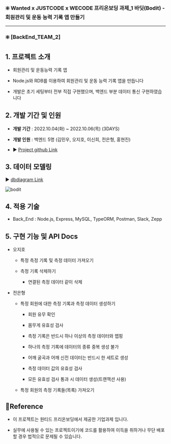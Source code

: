 ### ❇️ Wanted x JUSTCODE x WECODE 프리온보딩 과제_1 바딧(Bodit) - 회원관리 및 운동 능력 기록 앱 만들기

---

### ❇️ [BackEnd_TEAM_2]

##

## 1. 프로젝트 소개

- 회원관리 및 운동능력 기록 앱
  
- Node.js와 RDB를 이용하여 회원관리 및 운동 능력 기록 앱을 만듭니다
  
- 개발은 초기 세팅부터 전부 직접 구현했으며, 백엔드 부분 데이터 통신 구현하였습니다
  

##

## 2. 개발 기간 및 인원

- **개발 기간** : 2022.10.04(화) ~ 2022.10.06(목) (3DAYS)
  
- **개발 인원** : 백엔드 5명 (김민우, 오지호, 이신희, 전은형, 홍현진)
  
- ▶️ [Project github Link](https://github.com/hjz1010/PreOnBoarding_1st_Bodit)
  

##

## 3. 데이터 모델링

▶️ [dbdiagram Link](https://dbdiagram.io/d/62f5e7f5c2d9cf52fa93b434)

![bodit](https://user-images.githubusercontent.com/70873668/194274893-856caf1f-dba4-453a-9983-289c457fd85c.png)


## 4. 적용 기술

- Back_End : Node.js, Express, MySQL, TypeORM, Postman, Slack, Zepp
  

## 5. 구현 기능 및 API Docs
  
  
- 오지호
  
  - 특정 측정 기록 및 측정 데이터 가져오기
    
  - 측정 기록 삭제하기 
  
    - 연결된 측정 데이터 같이 삭제
    
- 전은형

  - 특정 회원에 대한 측정 기록과 측정 데이터 생성하기
  
    - 회원 유무 확인
    
    - 몸무게 유효성 검사

    - 측정 기록은 반드시 하나 이상의 측정 데이터와 맵핑

    - 하나의 측정 기록에 데이터의 종류 중복 생성 불가

    - 어깨 굴곡과 어깨 신전 데이터는 반드시 한 세트로 생성

    - 측정 데이터 값의 유효성 검사

    - 모든 유효성 검사 통과 시 데이터 생성(트랜잭션 사용)

  - 특정 회원의 측정 기록들(목록) 가져오기

    

## 🔶Reference

- 이 프로젝트는 원티드 프리온보딩에서 제공한 기업과제 입니다.
  
- 실무에 사용될 수 있는 프로젝트이기에 코드를 활용하여 이득을 취하거나 무단 배포할 경우 법적으로 문제될 수 있습니다.
